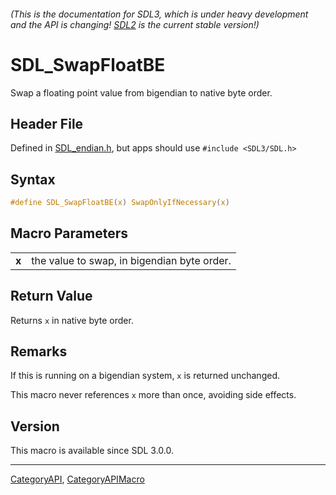 ###### (This is the documentation for SDL3, which is under heavy development and the API is changing! [SDL2](https://wiki.libsdl.org/SDL2/) is the current stable version!)
# SDL_SwapFloatBE

Swap a floating point value from bigendian to native byte order.

## Header File

Defined in [SDL_endian.h](https://github.com/libsdl-org/SDL/blob/main/include/SDL3/SDL_endian.h), but apps should use `#include <SDL3/SDL.h>`

## Syntax

```c
#define SDL_SwapFloatBE(x) SwapOnlyIfNecessary(x)
```

## Macro Parameters

|           |                                             |
| --------- | ------------------------------------------- |
| **x**     | the value to swap, in bigendian byte order. |

## Return Value

Returns `x` in native byte order.

## Remarks

If this is running on a bigendian system, `x` is returned unchanged.

This macro never references `x` more than once, avoiding side effects.

## Version

This macro is available since SDL 3.0.0.

----
[CategoryAPI](CategoryAPI), [CategoryAPIMacro](CategoryAPIMacro)


